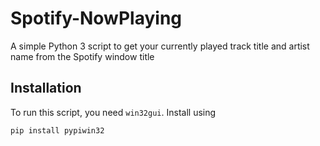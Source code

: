 # Spotify-NowPlaying
A simple Python 3 script to get your currently played track title and artist name from the Spotify window title

## Installation

To run this script, you need `win32gui`. Install using

```
pip install pypiwin32
```
